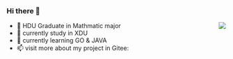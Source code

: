 ### Hi there 👋

<img align="right" src="https://github-readme-stats.vercel.app/api?username=Everglow159&show_icons=true&icon_color=CE1D2D&text_color=718096&bg_color=ffffff&hide_title=true" />

- 🔭 HDU Graduate in Mathmatic major
- 🌱 currently study in XDU 
- 👯 currently learning GO & JAVA 
- 📫 visit more about my project in Gitee:
